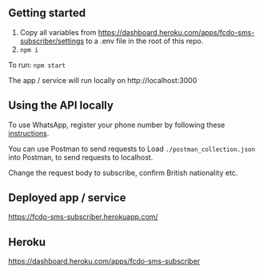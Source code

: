 ## Getting started

1. Copy all variables from https://dashboard.heroku.com/apps/fcdo-sms-subscriber/settings to a .env file in the root of this repo.
2. `npm i`

To run:
`npm start`

The app / service will run locally on http://localhost:3000

## Using the API locally

To use WhatsApp, register your phone number by following these [instructions](https://docs.google.com/document/d/1SakVPPP8Yt8fLPSPj4t6j5ucW6ENL6x0/edit#heading=h.du842k3jz8je).

You can use Postman to send requests to 
Load `./postman_collection.json` into Postman, to send requests to localhost.

Change the request body to subscribe, confirm British nationality etc.

## Deployed app / service

https://fcdo-sms-subscriber.herokuapp.com/

## Heroku

https://dashboard.heroku.com/apps/fcdo-sms-subscriber
